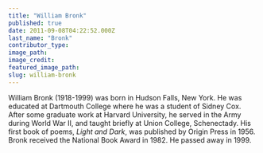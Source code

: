 ```yaml
---
title: "William Bronk"
published: true
date: 2011-09-08T04:22:52.000Z
last_name: "Bronk"
contributor_type:
image_path:
image_credit:
featured_image_path:
slug: william-bronk
---
```


William Bronk (1918-1999) was born in Hudson Falls, New York. He was educated at Dartmouth College where he was a student of Sidney Cox. After some graduate work at Harvard University, he served in the Army during World War II, and taught briefly at Union College, Schenectady. His first book of poems, _Light and Dark_, was published by Origin Press in 1956. Bronk received the National Book Award in 1982. He passed away in 1999.

